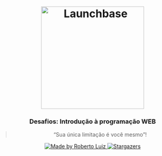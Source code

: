 <h1 align="center">
    <img alt="Launchbase" src="https://storage.googleapis.com/golden-wind/bootcamp-launchbase/logo.png" width="270px" />
</h1>

<h3 align="center">
  Desafios: Introdução à programação WEB
</h3>

<blockquote align="center">“Sua única limitação é você mesmo”!</blockquote>

<p align="center">

  <a href="https://www.linkedin.com/in/roberto-luiz-45616a139/">
    <img alt="Made by Roberto Luiz" src="https://img.shields.io/badge/made%20by-Rocketseat-%23F8952D">
  </a>

  

  <a href="https://github.com/RobertoLRV/LauchBase_Fase2_Desafios">
    <img alt="Stargazers" src="https://img.shields.io/badge/license-MIT-%23F8952D">
  </a>
</p>
